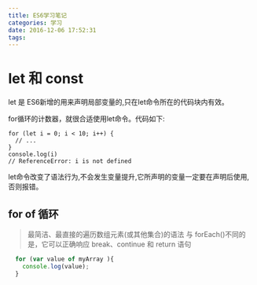 ```yaml
---
title: ES6学习笔记
categories: 学习
date: 2016-12-06 17:52:31
tags:
---
```


<!--more-->
# let 和 const

let 是 ES6新增的用来声明局部变量的,只在let命令所在的代码块内有效。

for循环的计数器，就很合适使用let命令。代码如下:

```es6
for (let i = 0; i < 10; i++) {
  // ...
}
console.log(i)
// ReferenceError: i is not defined
```

let命令改变了语法行为,不会发生变量提升,它所声明的变量一定要在声明后使用,否则报错。

## for of 循环

> 最简洁、最直接的遍历数组元素(或其他集合)的语法
> 与 forEach()不同的是，它可以正确响应 break、continue 和 return 语句

```js
  for (var value of myArray ){
    console.log(value);
  }
```